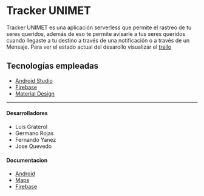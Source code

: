 # Tracker UNIMET
Tracker UNIMET es una aplicación serverless que permite el rastreo de tu seres queridos, además de eso te permite avisarle a tus seres queridos cuando llegaste a tu destino a través de una  notificación o a través de un Mensaje. Para ver el estado actual del desarollo visualizar el [trello](https://trello.com/b/eaufPg8J)
## Tecnologías empleadas
* [Android Studio](https://developer.android.com/studio/index.html?hl=es-419)
* [Firebase](https://firebase.google.com/docs/android/setup?hl=uk)
* [Material Design](https://material.io/color/#!/?view.left=0&view.right=0&primary.color=1976D2&secondary.color=FFFF00)
---
#### Desarrolladores
* Luis Graterol
* Germano Rojas
* Fernando Yanez
* Jose Quevedo
#### Documentacion
* [Android](https://developer.android.com/docs/)
* [Maps](https://developers.google.com/android/reference/packages?hl=es-419)
* [Firebase](https://firebase.google.com/docs/android/setup)
